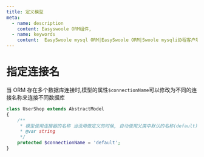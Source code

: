 ```yaml
---
title: 定义模型
meta:
  - name: description
    content: Easyswoole ORM组件,
  - name: keywords
    content:  EasySwoole mysql ORM|EasySwoole ORM|Swoole mysqli协程客户端|swoole ORM
---
```



# 指定连接名

当 ORM 存在多个数据库连接时,模型的属性`$connectionName`可以修改为不同的连接名称来连接不同数据库
```php
class UserShop extends AbstractModel
{
    /**
     * 模型使用连接器的名称 当没用做定义的时候, 自动使用父类中默认的名称(default)
     * @var string 
     */
    protected $connectionName = 'default';
}
```
